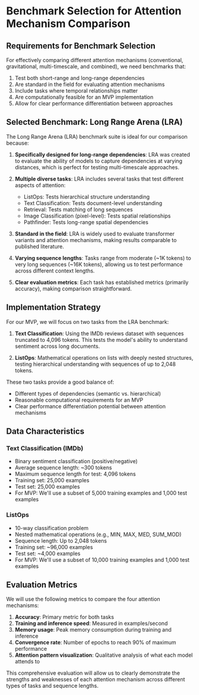 # Benchmark Selection for Attention Mechanism Comparison

## Requirements for Benchmark Selection

For effectively comparing different attention mechanisms (conventional, gravitational, multi-timescale, and combined), we need benchmarks that:

1. Test both short-range and long-range dependencies
2. Are standard in the field for evaluating attention mechanisms
3. Include tasks where temporal relationships matter
4. Are computationally feasible for an MVP implementation
5. Allow for clear performance differentiation between approaches

## Selected Benchmark: Long Range Arena (LRA)

The Long Range Arena (LRA) benchmark suite is ideal for our comparison because:

1. **Specifically designed for long-range dependencies**: LRA was created to evaluate the ability of models to capture dependencies at varying distances, which is perfect for testing multi-timescale approaches.

2. **Multiple diverse tasks**: LRA includes several tasks that test different aspects of attention:
   - ListOps: Tests hierarchical structure understanding
   - Text Classification: Tests document-level understanding
   - Retrieval: Tests matching of long sequences
   - Image Classification (pixel-level): Tests spatial relationships
   - Pathfinder: Tests long-range spatial dependencies

3. **Standard in the field**: LRA is widely used to evaluate transformer variants and attention mechanisms, making results comparable to published literature.

4. **Varying sequence lengths**: Tasks range from moderate (~1K tokens) to very long sequences (~16K tokens), allowing us to test performance across different context lengths.

5. **Clear evaluation metrics**: Each task has established metrics (primarily accuracy), making comparison straightforward.

## Implementation Strategy

For our MVP, we will focus on two tasks from the LRA benchmark:

1. **Text Classification**: Using the IMDb reviews dataset with sequences truncated to 4,096 tokens. This tests the model's ability to understand sentiment across long documents.

2. **ListOps**: Mathematical operations on lists with deeply nested structures, testing hierarchical understanding with sequences of up to 2,048 tokens.

These two tasks provide a good balance of:
- Different types of dependencies (semantic vs. hierarchical)
- Reasonable computational requirements for an MVP
- Clear performance differentiation potential between attention mechanisms

## Data Characteristics

### Text Classification (IMDb)
- Binary sentiment classification (positive/negative)
- Average sequence length: ~300 tokens
- Maximum sequence length for test: 4,096 tokens
- Training set: 25,000 examples
- Test set: 25,000 examples
- For MVP: We'll use a subset of 5,000 training examples and 1,000 test examples

### ListOps
- 10-way classification problem
- Nested mathematical operations (e.g., MIN, MAX, MED, SUM_MOD)
- Sequence length: Up to 2,048 tokens
- Training set: ~96,000 examples
- Test set: ~4,000 examples
- For MVP: We'll use a subset of 10,000 training examples and 1,000 test examples

## Evaluation Metrics

We will use the following metrics to compare the four attention mechanisms:

1. **Accuracy**: Primary metric for both tasks
2. **Training and inference speed**: Measured in examples/second
3. **Memory usage**: Peak memory consumption during training and inference
4. **Convergence rate**: Number of epochs to reach 90% of maximum performance
5. **Attention pattern visualization**: Qualitative analysis of what each model attends to

This comprehensive evaluation will allow us to clearly demonstrate the strengths and weaknesses of each attention mechanism across different types of tasks and sequence lengths.
